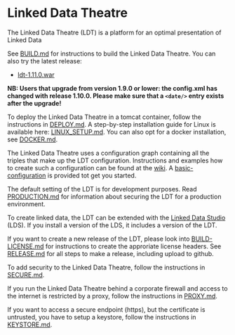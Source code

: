 # Linked Data Theatre
The Linked Data Theatre (LDT) is a platform for an optimal presentation of Linked Data

See [BUILD.md](BUILD.md) for instructions to build the Linked Data Theatre. You can also try the latest release:

- [ldt-1.11.0.war](https://github.com/architolk/Linked-Data-Theatre/releases/download/v1.11.0/ldt-1.11.0.war "ldt-1.11.0.war")

**NB: Users that upgrade from version 1.9.0 or lower: the config.xml has changed with release 1.10.0. Please make sure that a `<date/>` entry exists after the upgrade!**

To deploy the Linked Data Theatre in a tomcat container, follow the instructions in [DEPLOY.md](docs/DEPLOY.md). A step-by-step installation guide for Linux is available here: [LINUX_SETUP.md](docs/LINUX_SETUP.md). You can also opt for a docker installation, see [DOCKER.md](docs/DOCKER.md).

The Linked Data Theatre uses a configuration graph containing all the triples that make up the LDT configuration. Instructions and examples how to create such a configuration can be found at the [wiki](https://github.com/architolk/Linked-Data-Theatre/wiki). A [basic-configuration](basic-configuration.ttl) is provided tot get you started.

The default setting of the LDT is for development purposes. Read [PRODUCTION.md](docs/PRODUCTION.md) for information about securing the LDT for a production environment.

To create linked data, the LDT can be extended with the [Linked Data Studio](https://github.com/architolk/Linked-Data-Studio) (LDS). If you install a version of the LDS, it includes a version of the LDT.

If you want to create a new release of the LDT, please look into [BUILD-LICENSE.md](docs/BUILD-LICENSE.md) for instructions to create the approriate license headers. See [RELEASE.md](docs/RELEASE.md) for all steps to make a release, including upload to github.

To add security to the Linked Data Theatre, follow the instructions in [SECURE.md](docs/SECURE.md).

If you run the Linked Data Theatre behind a corporate firewall and access to the internet is restricted by a proxy, follow the instructions in [PROXY.md](docs/PROXY.md).

If you want to access a secure endpoint (https), but the certificate is untrusted, you have to setup a keystore, follow the instructions in [KEYSTORE.md](docs/KEYSTORE.md).
